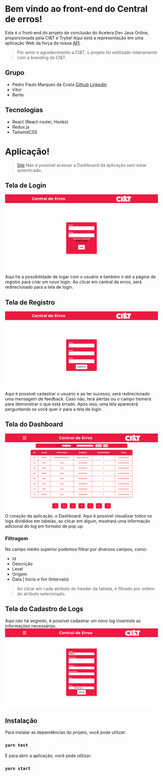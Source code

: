 # Bem vindo ao front-end do **Central de erros**!
Este é o front-end do projeto de conclusão do Acelera Dev Java Online, proporcionada pela CI&T e Trybe!
Aqui está a representação em uma aplicação Web da força da nossa [API](https://github.com/PedroMarqdev/CentralErrosCodenation).

> Por amor e agradecimento a CI&T,  o projeto foi estilizado inteiramente com a branding da CI&T.

## Grupo
- Pedro Paulo Marques da Costa [Github](https://github.com/PedroMarqdev) [Linkedin](https://www.linkedin.com/in/pedro-marques-9aaa651b4/)
- Vitor
- Berilo

## Tecnologias
- React (React-router, Hooks)
- Redux.js
- TailwindCSS

# Aplicação!
> [Site](https://central-errors.vercel.app/)
> Não é possível acessar a Dashboard da aplicação sem estar autenticado.

## Tela de **Login**
![login_img](images/login.png)
Aqui há a possibilidade de logar com o usuário e também ir até a página de registro para criar um novo login.
Ao clicar em central de erros, será redirecionado para a tela de login.
## Tela de **Registro**
![login_img](images/registro_usuario.png)
Aqui é possível cadastrar o usuário e ao ter sucesso, será redirecionado uma mensagem de feedback. Caso não, terá alertas ou o campo tremerá para demonstrar
o que está errado. Após isso, uma tela aparecerá perguntando se você quer ir para a tela de login.
## Tela do **Dashboard**
![login_img](images/dashboard.png)
O coração da aplicação, o Dashboard. Aqui é possível visualizar todos os logs divididos em tabelas, ao clicar em algum, mostrará uma informação adicional do log em formato de pop up.
### Filtragem
No campo médio superior podemos filtrar por diversos campos, como:
- Id
- Descrição
- Level
- Origem
- Data | Inicío e fim (Intervalo)

> Ao clicar em cada atributo do header da tablela, é filtrado por ordem do atributo selecionado.

## Tela do **Cadastro de Logs**
Aqui não há segredo, é possível cadastrar um novo log inserindo as informações necessárias.
![login_img](images/cadastro_log.png)

## Instalação
Para instalar as dependências do projeto, você pode utilizar:
### `yarn test`
E para abrir a aplicação, você pode utilizar:
### `yarn start`
